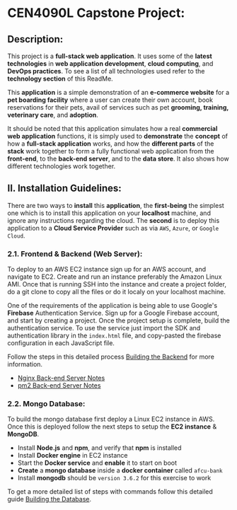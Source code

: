 # CEN4090L Capstone Project:

## Description:

This project is a **full-stack web application**. It uses some of the **latest technologies** in **web application development**, **cloud computing**, and **DevOps practices**. To see a list of all technologies used refer to the **technology section** of this ReadMe.

This **application** is a simple demonstration of an **e-commerce website** for a **pet boarding facility** where a user can create their own account, book reservations for their pets, avail of services such as pet **grooming, training, veterinary care**, and **adoption**.

It should be noted that this application simulates how a real **commercial web application** functions, it is simply used to **demonstrate** the **concept** of how a **full-stack application** works, and how the **different parts** of the **stack** work together to form a fully functional web application from the **front-end**, to the **back-end server**, and to the **data store**. It also shows how different technologies work together.

## II. Installation Guidelines:

There are two ways to **install** this **application**, the **first-being** the simplest one which is to install this application on your **localhost** machine, and ignore any instructions regarding the cloud. The **second** is to deploy this application to a **Cloud Service Provider** such as via `AWS`, `Azure`, or `Google Cloud`.

### 2.1. Frontend & Backend (Web Server):

To deploy to an AWS EC2 instance sign up for an AWS account, and navigate to EC2. Create and run an instance preferably the Amazon Linux AMI. Once that is running SSH into the instance and create a project folder, do a git clone to copy all the files or do it localy on your localhost machine.

One of the requirements of the application is being able to use Google's **Firebase** Authentication Service. Sign up for a Google Firebase account, and start by creating a project. Once the project setup is complete, build the authentication service. To use the service just import the SDK and authentication library in the `index.html` file, and copy-pasted the firebase configuration in each JavaScript file.

Follow the steps in this detailed process [Building the Backend](/Docs/References/Building_The_Backend.md) for more information.

* [Nginx Back-end Server Notes](/Docs/Backend/nginx_backend_server_notes.md)
* [pm2 Back-end Server Notes](/Docs/Backend/pm2_Backend_Server_Notes.md)

### 2.2. Mongo Database:

To build the mongo database first deploy a Linux EC2 instance in AWS. Once this is deployed follow the next steps to setup the **EC2 instance** & **MongoDB**.

* Install **Node.js** and **npm**, and verify that **npm** is installed
* Install **Docker engine** in EC2 instance
* Start the **Docker service** and **enable** it to start on boot
* **Create** a **mongo database** inside a **docker container** called `afcu-bank`
* Install **mongodb** should be `version 3.6.2` for this exercise to work

To get a more detailed list of steps with commands follow this detailed guide [Building the Database](/Docs/References/Building_The_Database.md). 